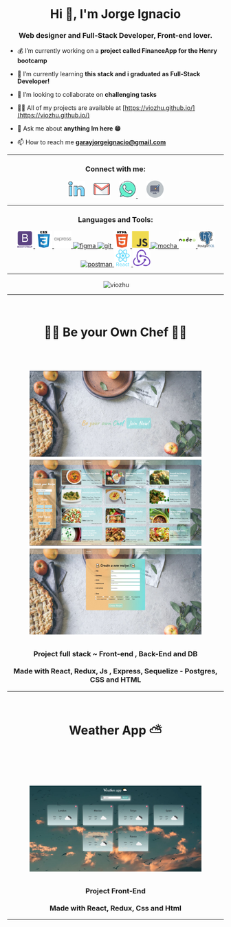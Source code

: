 <h1 align="center">Hi 👋, I'm Jorge Ignacio</h1>
<h3 align="center">Web designer and Full-Stack Developer, Front-end lover.</h3>

- 💰 I’m currently working on a **project called FinanceApp for the Henry bootcamp**

- 🌱 I’m currently learning **this stack and i graduated as Full-Stack Developer!**

- 👯 I’m looking to collaborate on **challenging tasks**

- 👨‍💻 All of my projects are available at [https://viozhu.github.io/](https://viozhu.github.io/)

- 💬 Ask me about **anything Im here 😁**

- 📫 How to reach me **garayjorgeignacio@gmail.com**

<hr/>
<h3 align="center">Connect with me:</h3>
<p align="center">
<a href='https://www.linkedin.com/in/jorgeignaciogaray/'><img src="./iconos/linkedin.png" alt="link" width="40" height="40"/></a>    
<a href='https://mail.google.com/a/?view=cm&fs=1&to=garayjorgeignacio@gmail.com'><img src="./iconos/gmail.png" alt="gmail" width="40" height="40"/></a>    
<a href='https://wa.me/5493434592663?text=Hi!%20I%20saw%20your%20portafolio'><img src="./iconos/whatsapp.png" alt="whtsapp" width="40" height="40"/>
</a>    
<a href='https://viozhu.github.io/'><img src="./iconos/web.png" alt="whtsapp" width="40" height="40"/></a>

<hr/>
<h3 align="center">Languages and Tools:</h3>
<p align="center"> <a href="https://getbootstrap.com" target="_blank"> <img src="https://raw.githubusercontent.com/devicons/devicon/master/icons/bootstrap/bootstrap-plain-wordmark.svg" alt="bootstrap" width="40" height="40"/> </a> <a href="https://www.w3schools.com/css/" target="_blank"> <img src="https://raw.githubusercontent.com/devicons/devicon/master/icons/css3/css3-original-wordmark.svg" alt="css3" width="40" height="40"/> </a> <a href="https://expressjs.com" target="_blank"> <img src="https://raw.githubusercontent.com/devicons/devicon/master/icons/express/express-original-wordmark.svg" alt="express" width="40" height="40"/> </a> <a href="https://www.figma.com/" target="_blank"> <img src="https://www.vectorlogo.zone/logos/figma/figma-icon.svg" alt="figma" width="40" height="40"/> </a> <a href="https://git-scm.com/" target="_blank"> <img src="https://www.vectorlogo.zone/logos/git-scm/git-scm-icon.svg" alt="git" width="40" height="40"/> </a> <a href="https://www.w3.org/html/" target="_blank"> <img src="https://raw.githubusercontent.com/devicons/devicon/master/icons/html5/html5-original-wordmark.svg" alt="html5" width="40" height="40"/> </a> <a href="https://developer.mozilla.org/en-US/docs/Web/JavaScript" target="_blank"> <img src="https://raw.githubusercontent.com/devicons/devicon/master/icons/javascript/javascript-original.svg" alt="javascript" width="40" height="40"/> </a> <a href="https://mochajs.org" target="_blank"> <img src="https://www.vectorlogo.zone/logos/mochajs/mochajs-icon.svg" alt="mocha" width="40" height="40"/> </a> <a href="https://nodejs.org" target="_blank"> <img src="https://raw.githubusercontent.com/devicons/devicon/master/icons/nodejs/nodejs-original-wordmark.svg" alt="nodejs" width="40" height="40"/> </a> <a href="https://www.postgresql.org" target="_blank"> <img src="https://raw.githubusercontent.com/devicons/devicon/master/icons/postgresql/postgresql-original-wordmark.svg" alt="postgresql" width="40" height="40"/> </a> <a href="https://postman.com" target="_blank"> <img src="https://www.vectorlogo.zone/logos/getpostman/getpostman-icon.svg" alt="postman" width="40" height="40"/> </a> <a href="https://reactjs.org/" target="_blank"> <img src="https://raw.githubusercontent.com/devicons/devicon/master/icons/react/react-original-wordmark.svg" alt="react" width="40" height="40"/> </a> <a href="https://redux.js.org" target="_blank"> <img src="https://raw.githubusercontent.com/devicons/devicon/master/icons/redux/redux-original.svg" alt="redux" width="40" height="40"/> </a> </p>
<hr>
<p align="center">&nbsp;<img align="center" src="https://github-readme-stats.vercel.app/api?username=viozhu&show_icons=true&locale=en" alt="viozhu" /></p>
<hr><br>
<h1 align='center'> 👩‍🍳 Be your Own Chef 👨‍🍳<h1><p align='center'><br>
<img src='./Projects/foto0.JPG'alt="foto0" width="400" height="200">
<img src='./Projects/Foto1.JPG'alt="foto1" width="400" height="200">
<img src='./Projects/Foto2.JPG'alt="foto2" width="400" height="200">
</p>
<h3 align='center'>
<b> Project full stack ~ Front-end , Back-End and DB</b> <br><br>
Made with React, Redux, Js , Express, Sequelize - Postgres, CSS and HTML</h3>
<hr/><br>
<h1 align='center'> Weather App ⛅<h1><br>
<p align='center'>
<img src='./Projects/weatherapp.JPG' alt="wea" width="400" height="200"></p>
<h3 align='center'>
<b> Project Front-End </b><br><br>
Made with React, Redux, Css and Html </h3>
<hr/>
